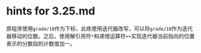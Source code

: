 # hints for 3.25.md

原程序使用`grade/10`作为下标，此练使用迭代器改写，可以将`grade/10`作为迭代器移动的位数。之后，使用解引用符`*`和递增运算符`++`实现迭代器当前指向的位置表示的分数段的计数值加一。